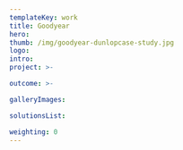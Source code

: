 ```yaml
---
templateKey: work
title: Goodyear
hero: 
thumb: /img/goodyear-dunlopcase-study.jpg
logo: 
intro: 
project: >-

outcome: >-

galleryImages:

solutionsList:

weighting: 0
---
```

